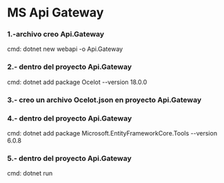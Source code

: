 # MS Api Gateway

### 1.-archivo creo Api.Gateway

cmd: dotnet new webapi -o Api.Gateway

### 2.- dentro del proyecto Api.Gateway

cmd: dotnet add package Ocelot --version 18.0.0

### 3.- creo un archivo Ocelot.json en proyecto Api.Gateway

### 4.- dentro del proyecto Api.Gateway

cmd: dotnet add package Microsoft.EntityFrameworkCore.Tools --version 6.0.8

### 5.- dentro del proyecto Api.Gateway

cmd: dotnet run
